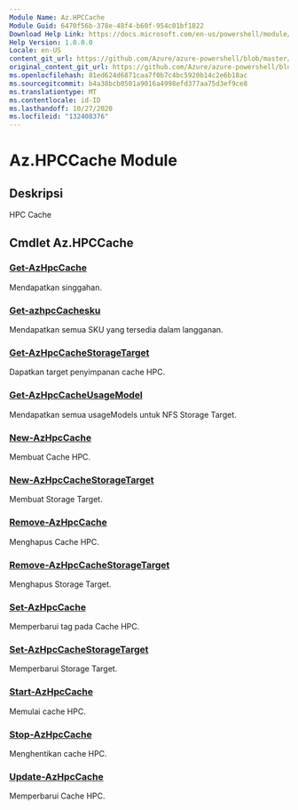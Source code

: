 ```yaml
---
Module Name: Az.HPCCache
Module Guid: 6470f56b-378e-48f4-b60f-954c01bf1822
Download Help Link: https://docs.microsoft.com/en-us/powershell/module/az.hpccache
Help Version: 1.0.0.0
Locale: en-US
content_git_url: https://github.com/Azure/azure-powershell/blob/master/src/HPCCache/HPCCache/help/Az.HPCCache.md
original_content_git_url: https://github.com/Azure/azure-powershell/blob/master/src/HPCCache/HPCCache/help/Az.HPCCache.md
ms.openlocfilehash: 81ed624d6871caa7f0b7c4bc5920b14c2e6b18ac
ms.sourcegitcommit: b4a38bcb0501a9016a4998efd377aa75d3ef9ce8
ms.translationtype: MT
ms.contentlocale: id-ID
ms.lasthandoff: 10/27/2020
ms.locfileid: "132408376"
---
```

# Az.HPCCache Module
## Deskripsi
HPC Cache

## Cmdlet Az.HPCCache
### [Get-AzHpcCache](Get-AzHpcCache.md)
Mendapatkan singgahan.

### [Get-azhpcCachesku](Get-AzHpcCacheSku.md)
Mendapatkan semua SKU yang tersedia dalam langganan.

### [Get-AzHpcCacheStorageTarget](Get-AzHpcCacheStorageTarget.md)
Dapatkan target penyimpanan cache HPC.

### [Get-AzHpcCacheUsageModel](Get-AzHpcCacheUsageModel.md)
Mendapatkan semua usageModels untuk NFS Storage Target.

### [New-AzHpcCache](New-AzHpcCache.md)
Membuat Cache HPC.

### [New-AzHpcCacheStorageTarget](New-AzHpcCacheStorageTarget.md)
Membuat Storage Target.

### [Remove-AzHpcCache](Remove-AzHpcCache.md)
Menghapus Cache HPC.

### [Remove-AzHpcCacheStorageTarget](Remove-AzHpcCacheStorageTarget.md)
Menghapus Storage Target.

### [Set-AzHpcCache](Set-AzHpcCache.md)
Memperbarui tag pada Cache HPC.

### [Set-AzHpcCacheStorageTarget](Set-AzHpcCacheStorageTarget.md)
Memperbarui Storage Target.

### [Start-AzHpcCache](Start-AzHpcCache.md)
Memulai cache HPC.

### [Stop-AzHpcCache](Stop-AzHpcCache.md)
Menghentikan cache HPC.

### [Update-AzHpcCache](Update-AzHpcCache.md)
Memperbarui Cache HPC.


